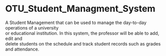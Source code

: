 # OTU_Student_Managment_System
A Student Management that can be used to manage the day-to-day operations of a university 
<br>or educational institution. In this system, the professor will be able to add, edit and 
<br>delete students on the schedule and track student records such as grades and attendance.
